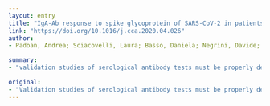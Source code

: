 ```yaml
---
layout: entry
title: "IgA-Ab response to spike glycoprotein of SARS-CoV-2 in patients with COVID-19: A longitudinal study"
link: "https://doi.org/10.1016/j.cca.2020.04.026"
author:
- Padoan, Andrea; Sciacovelli, Laura; Basso, Daniela; Negrini, Davide; Zuin, Silvia; Cosma, Chiara; Faggian, Diego; Matricardi, Paolo; Plebani, Mario

summary:
- "validation studies of serological antibody tests must be properly designed for clinical, epidemiological and Public Health objectives. We evaluated the kinetics of IgM, IgA and IgG SARS-CoV-2 antibodies in COVID-19 patients with confirmed (rRT-PCR) infection. The Iga response appears and grows early, peaks at week 3. Further longitudinal investigations of virus-specific antibodies functions are needed.."

original:
- "Validation studies of serological antibody tests must be properly designed for clinical, epidemiological and Public Health objectives such as confirmation of suspected COVID-19 cases, certification of seroconversion after infection, and epidemiological surveillance. We evaluated the kinetics of IgM, IgA and IgG SARS-CoV-2 antibodies in COVID-19 patients with confirmed (rRT-PCR) infection. We found that the IgA response appears and grows early, peaks at week 3, and it is stronger and more persistent than the IgM response. Further longitudinal investigations of virus-specific antibodies functions and of their protective efficacy over time are needed"
---
```


